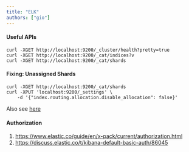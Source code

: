 ```yaml
---
title: "ELK"
authors: ["gio"]
---
```


#### Useful APIs

```
curl -XGET http://localhost:9200/_cluster/health?pretty=true
curl -XGET http://localhost:9200/_cat/indices?v
curl -XGET http://localhost:9200/_cat/shards
```

#### Fixing: Unassigned Shards

```
curl -XGET http://localhost:9200/_cat/shards
curl -XPUT 'localhost:9200/_settings' \
    -d '{"index.routing.allocation.disable_allocation": false}'
```

Also see [here](https://stackoverflow.com/questions/19967472/elasticsearch-unassigned-shards-how-to-fix)

#### Authorization

1. https://www.elastic.co/guide/en/x-pack/current/authorization.html
2. https://discuss.elastic.co/t/kibana-default-basic-auth/86045
